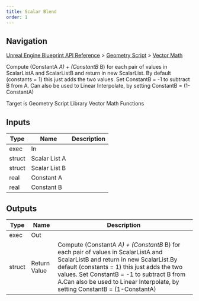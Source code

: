 ```yaml
---
title: Scalar Blend
order: 1
---
```

## Navigation

[Unreal Engine Blueprint API Reference](https://dev.epicgames.com/documentation/en-us/unreal-engine/BlueprintAPI) > [Geometry Script](https://dev.epicgames.com/documentation/en-us/unreal-engine/BlueprintAPI/GeometryScript) > [Vector Math](https://dev.epicgames.com/documentation/en-us/unreal-engine/BlueprintAPI/GeometryScript/VectorMath)

Compute (ConstantA  *A) + (ConstantB*  B) for each pair of values in ScalarListA and ScalarListB and return in new ScalarList.
By default (constants = 1) this just adds the two values. Set ConstantB = -1 to subtract B from A.
Can also be used to Linear Interpolate, by setting ConstantB = (1-ConstantA)

Target is Geometry Script Library Vector Math Functions

## Inputs

| Type | Name | Description |
| --- | --- | --- |
| exec | In |  |
| struct | Scalar List A |  |
| struct | Scalar List B |  |
| real | Constant A |  |
| real | Constant B |  |

## Outputs

| Type | Name | Description |
| --- | --- | --- |
| exec | Out |  |
| struct | Return Value | Compute (ConstantA  *A) + (ConstantB*  B) for each pair of values in ScalarListA and ScalarListB and return in new ScalarList.By default (constants = 1) this just adds the two values. Set ConstantB = -1 to subtract B from A.Can also be used to Linear Interpolate, by setting ConstantB = (1-ConstantA) |
